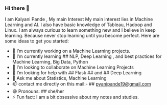 ### Hi there 👋

I am Kalyani Pande , My main Interest My main interest lies in Machine Learning and AI. I also have basic knowledge of Tableau, Hadoop and Linux. I am always curious to learn something new and I believe in keep learning. Because never stop learning until you become perfect.
Here are some ideas to get you started:

- 🔭 I’m currently working on a Machine Learning projects.
- 🌱 I’m currently learning ## NLP, Deep Learning , and best practices for Machine Learning, Big Data, Python
- 👯 I’m looking to collaborate on Machine Learning Projects
- 🤔 I’m looking for help with ## Flask ## and ## Deep Learning
- 💬 Ask me about Statistics, Machine Learning
- 📫 contact me directly on this mail:- ## pyanipande19@gmail.com 
- 😄 Pronouns: ## she/her 
- ⚡ Fun fact: I am a bit obsessive about my notes and studies.

